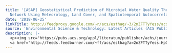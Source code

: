 ```yaml
---
title: '[ASAP] Geostatistical Prediction of Microbial Water Quality Throughout a Stream
  Network Using Meteorology, Land Cover, and Spatiotemporal Autocorrelation'
date: '2018-06-25'
linkTitle: http://feedproxy.google.com/~r/acs/esthag/~3/2nZFTTyYess/acs.est.8b01178
source: 'Environmental Science & Technology: Latest Articles (ACS Publications)'
description: |-
  <p><img src="https://pubs.acs.org/appl/literatum/publisher/achs/journals/content/esthag/0/esthag.ahead-of-print/acs.est.8b01178/20180625/images/medium/es-2018-01178s_0004.gif" alt="TOC Graphic"/></p><div><cite>Environmental Science & Technology</cite></div><div>DOI: 10.1021/acs.est.8b01178</div><div class="feedflare">
  <a href="http://feeds.feedburner.com/~ff/acs/esthag?a=2nZFTTyYess:HpQqa0HnyE0:yIl2AUoC8zA"><img src="http://feeds.feedburner.com/~ff/acs/esthag?d=yIl2AUoC8zA" border="0"></img></a>
---
```

